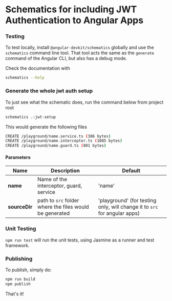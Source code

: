 # Schematics for including JWT Authentication to Angular Apps

### Testing

To test locally, install `@angular-devkit/schematics` globally and use the `schematics` command line tool. That tool acts the same as the `generate` command of the Angular CLI, but also has a debug mode.

Check the documentation with
```bash
schematics --help
```

### Generate the whole jwt auth setup

To just see what the schematic does, run the command below from project root
```bash
schematics .:jwt-setup
```
This would generate the following files

```bash
CREATE /playground/name.service.ts (386 bytes)
CREATE /playground/name.interceptor.ts (1085 bytes)
CREATE /playground/name.guard.ts (801 bytes)
```
#### Parameters
| Name | Description | Default |
|---|---|---|
**name** | Name of the interceptor, guard, service |  'name'
**sourceDir** | path to `src` folder where the files would be generated |  'playground' (for testing only, will change it to `src` for angular apps)

### Unit Testing

`npm run test` will run the unit tests, using Jasmine as a runner and test framework.

### Publishing

To publish, simply do:

```bash
npm run build
npm publish
```

That's it!
 